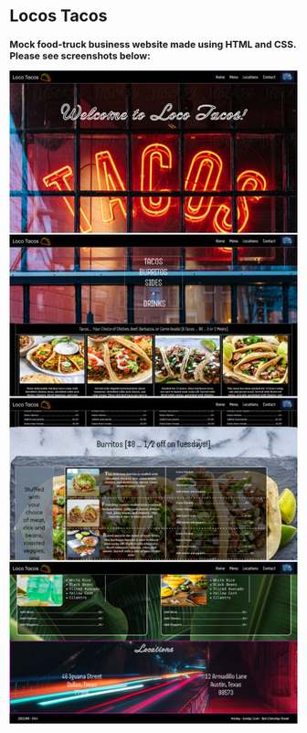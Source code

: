 # Locos Tacos
### Mock food-truck business website made using HTML and CSS. Please see screenshots below:

![Screen1](./images/Screen1.png)
![Screen2](./images/Screen2.png)
![Screen3](./images/Screen3.png)
![Screen4](./images/Screen4.png)